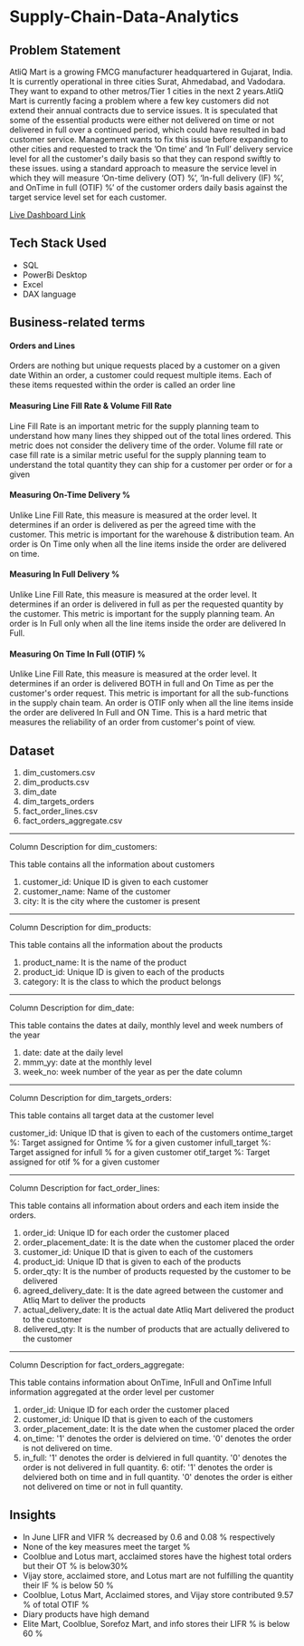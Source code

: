 # Supply-Chain-Data-Analytics

## Problem Statement
AtliQ Mart is a growing FMCG manufacturer headquartered in Gujarat, India. It is currently operational in three cities Surat, Ahmedabad, and Vadodara. 
They want to expand to other metros/Tier 1 cities in the next 2 years.AtliQ Mart is currently facing a problem where a few key customers did not extend their annual contracts due to service issues. It is speculated that some of the essential products were either not delivered on time or not delivered in full over a continued period, which could have resulted in bad customer service. Management wants to fix this issue before expanding to other cities and requested to track the ’On time’ and ‘In Full’ delivery service level for all the customer's daily basis so that they can respond swiftly to these issues. using a standard approach to measure the service level in which they will measure ‘On-time delivery (OT) %’, ‘In-full delivery (IF) %’, and OnTime in full (OTIF) %’ of the customer orders daily basis against the target service level set for each customer.

[Live Dashboard Link](https://www.novypro.com/project/nikhil-rane-)

## Tech Stack Used
- SQL
- PowerBi Desktop
- Excel
- DAX language
## Business-related terms
 
#### Orders and Lines
Orders are nothing but unique requests placed by a customer on a given date Within an order, 
a customer could request multiple items. Each of these items requested within the order is called an order line

#### Measuring Line Fill Rate & Volume Fill Rate
Line Fill Rate is an important metric for the supply planning team to understand how many lines they shipped out of the total lines ordered. 
This metric does not consider the delivery time of the order.
Volume fill rate or case fill rate is a similar metric useful for the supply planning team to understand the total quantity they can ship for a customer per order or for a given

#### Measuring On-Time Delivery %
Unlike Line Fill Rate, this measure is measured at the order level. It determines if
an order is delivered as per the agreed time with the customer.
This metric is important for the warehouse & distribution team.
An order is On Time only when all the line items inside the order are delivered on
time.

#### Measuring In Full Delivery %
Unlike Line Fill Rate, this measure is measured at the order level. It determines if an
order is delivered in full as per the requested quantity by the customer.
This metric is important for the supply planning team.
An order is In Full only when all the line items inside the order are delivered In Full.

#### Measuring On Time In Full (OTIF) %
Unlike Line Fill Rate, this measure is measured at the order level. It determines if an
order is delivered BOTH in full and On Time as per the customer's order request.
This metric is important for all the sub-functions in the supply chain team.
An order is OTIF only when all the line items inside the order are delivered In Full
and ON Time. This is a hard metric that measures the reliability of an order from
customer's point of view.

## Dataset 

1. dim_customers.csv
2. dim_products.csv
3. dim_date
4. dim_targets_orders
5. fact_order_lines.csv
6. fact_orders_aggregate.csv

---------------------------------------------------------------------------------------------

Column Description for dim_customers:

This table contains all the information about customers

1. customer_id: Unique ID is given to each customer
2. customer_name: Name of the customer
3. city: It is the city where the customer is present

---------------------------------------------------------------------------------------------------

Column Description for dim_products:

This table contains all the information about the products

1. product_name: It is the name of the product
2. product_id: Unique ID is given to each of the products
3. category: It is the class to which the product belongs

---------------------------------------------------------------------------------------------------

Column Description for dim_date:

This table contains the dates at daily, monthly level and week numbers of the year

1. date: date at the daily level
2. mmm_yy: date at the monthly level
3. week_no: week number of the year as per the date column

---------------------------------------------------------------------------------------------------

Column Description for dim_targets_orders:

This table contains all target data at the customer level

customer_id: Unique ID that is given to each of the customers
ontime_target %: Target assigned for Ontime % for a given customer
infull_target %: Target assigned for infull % for a given customer
otif_target %:   Target assigned for otif % for a given customer

---------------------------------------------------------------------------------------------------

Column Description for fact_order_lines:

This table contains all information about orders and each item inside the orders.

1. order_id: Unique ID for each order the customer placed
2. order_placement_date: It is the date when the customer placed the order
3. customer_id: Unique ID that is given to each of the customers
4. product_id: Unique ID that is given to each of the products
5. order_qty: It is the number of products requested by the customer to be delivered
6. agreed_delivery_date: It is the date agreed between the customer and Atliq Mart to deliver the products
7. actual_delivery_date: It is the actual date Atliq Mart delivered the product to the customer
8. delivered_qty: It is the number of products that are actually delivered to the customer


---------------------------------------------------------------------------------------------------

Column Description for fact_orders_aggregate:

This table contains information about OnTime, InFull and OnTime Infull information aggregated at the order level per customer

1. order_id: Unique ID for each order the customer placed
2. customer_id: Unique ID that is given to each of the customers
3. order_placement_date: It is the date when the customer placed the order
4. on_time: '1' denotes the order is delviered on time. '0' denotes the order is not delivered on time.
5. in_full: '1' denotes the order is delviered in full quantity. '0' denotes the order is not delivered in full quantity.
6: otif:    '1' denotes the order is delviered both on time and in full quantity. '0' denotes the order is either not delivered on time or not in full quantity.


## Insights
- In June LIFR and VIFR % decreased by 0.6 and 0.08 % respectively
- None of the key measures meet the target % 
- Coolblue and Lotus mart, acclaimed stores have the highest total orders but their OT % is below30%
- Vijay store, acclaimed store, and Lotus mart are not fulfilling the quantity their IF % is below 50 % 
- Coolblue, Lotus Mart, Acclaimed stores, and Vijay store contributed 9.57 % of total OTIF % 
- Diary products have high demand 
- Elite Mart, Coolblue, Sorefoz Mart, and info stores their LIFR % is below 60 % 




